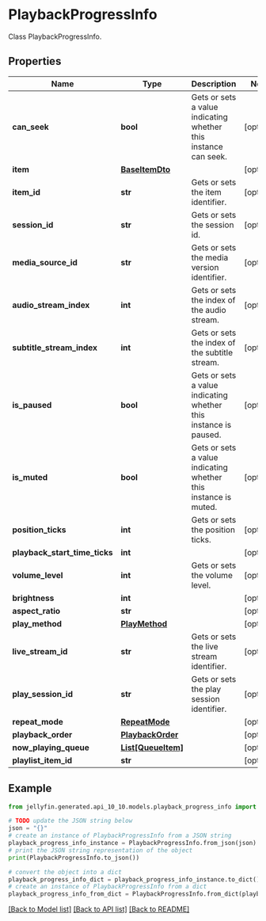 # PlaybackProgressInfo

Class PlaybackProgressInfo.

## Properties

Name | Type | Description | Notes
------------ | ------------- | ------------- | -------------
**can_seek** | **bool** | Gets or sets a value indicating whether this instance can seek. | [optional] 
**item** | [**BaseItemDto**](BaseItemDto.md) |  | [optional] 
**item_id** | **str** | Gets or sets the item identifier. | [optional] 
**session_id** | **str** | Gets or sets the session id. | [optional] 
**media_source_id** | **str** | Gets or sets the media version identifier. | [optional] 
**audio_stream_index** | **int** | Gets or sets the index of the audio stream. | [optional] 
**subtitle_stream_index** | **int** | Gets or sets the index of the subtitle stream. | [optional] 
**is_paused** | **bool** | Gets or sets a value indicating whether this instance is paused. | [optional] 
**is_muted** | **bool** | Gets or sets a value indicating whether this instance is muted. | [optional] 
**position_ticks** | **int** | Gets or sets the position ticks. | [optional] 
**playback_start_time_ticks** | **int** |  | [optional] 
**volume_level** | **int** | Gets or sets the volume level. | [optional] 
**brightness** | **int** |  | [optional] 
**aspect_ratio** | **str** |  | [optional] 
**play_method** | [**PlayMethod**](PlayMethod.md) |  | [optional] 
**live_stream_id** | **str** | Gets or sets the live stream identifier. | [optional] 
**play_session_id** | **str** | Gets or sets the play session identifier. | [optional] 
**repeat_mode** | [**RepeatMode**](RepeatMode.md) |  | [optional] 
**playback_order** | [**PlaybackOrder**](PlaybackOrder.md) |  | [optional] 
**now_playing_queue** | [**List[QueueItem]**](QueueItem.md) |  | [optional] 
**playlist_item_id** | **str** |  | [optional] 

## Example

```python
from jellyfin.generated.api_10_10.models.playback_progress_info import PlaybackProgressInfo

# TODO update the JSON string below
json = "{}"
# create an instance of PlaybackProgressInfo from a JSON string
playback_progress_info_instance = PlaybackProgressInfo.from_json(json)
# print the JSON string representation of the object
print(PlaybackProgressInfo.to_json())

# convert the object into a dict
playback_progress_info_dict = playback_progress_info_instance.to_dict()
# create an instance of PlaybackProgressInfo from a dict
playback_progress_info_from_dict = PlaybackProgressInfo.from_dict(playback_progress_info_dict)
```
[[Back to Model list]](../README.md#documentation-for-models) [[Back to API list]](../README.md#documentation-for-api-endpoints) [[Back to README]](../README.md)


